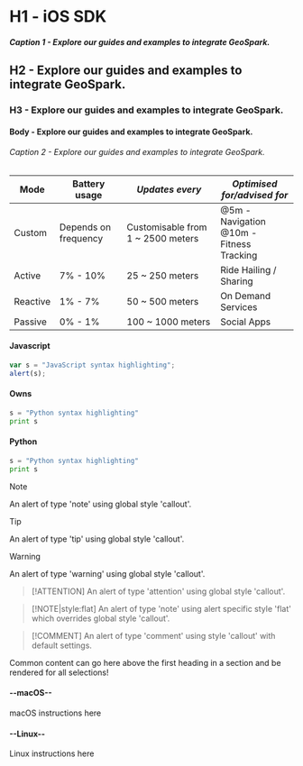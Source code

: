 # H1 - iOS SDK
##### Caption 1 - Explore our guides and examples to integrate GeoSpark.
## H2 - Explore our guides and examples to integrate GeoSpark.
### H3 - Explore our guides and examples to integrate GeoSpark.
#### Body - Explore our guides and examples to integrate GeoSpark.
###### Caption 2 - Explore our guides and examples to integrate GeoSpark.


 

 


| Mode     	| Battery usage        	| ***Updates every***                     	| ***Optimised for/advised for***                   	|
|----------	|----------------------	|-----------------------------------	|---------------------------------------------	|
| Custom   	| Depends on frequency 	| Customisable from 1 ~ 2500 meters 	| @5m - Navigation<br>@10m - Fitness Tracking 	|
| Active   	| 7% - 10%             	| 25 ~ 250 meters                   	| Ride Hailing / Sharing                      	|
| Reactive 	| 1% - 7%              	| 50 ~ 500 meters                   	| On Demand Services                          	|
| Passive  	| 0% - 1%              	| 100 ~ 1000 meters                 	| Social Apps                                 	|


<!-- tabs:start -->

#### **Javascript**

```javascript
var s = "JavaScript syntax highlighting";
alert(s);
```

#### **Owns**

```python
s = "Python syntax highlighting"
print s
```

#### **Python**

```python
s = "Python syntax highlighting"
print s
```

<!-- tabs:end -->

> [!NOTE]
> An alert of type 'note' using global style 'callout'.

> [!TIP]
> An alert of type 'tip' using global style 'callout'.

> [!WARNING]
> An alert of type 'warning' using global style 'callout'.

> [!ATTENTION]
> An alert of type 'attention' using global style 'callout'.

> [!NOTE|style:flat]
> An alert of type 'note' using alert specific style 'flat' which overrides global style 'callout'.

> [!COMMENT]
> An alert of type 'comment' using style 'callout' with default settings.


<!-- select:start -->
<!-- select-menu-labels: Operating System -->

Common content can go here above the first heading in a section and be rendered for all selections!

#### --macOS--

macOS instructions here

#### --Linux--

Linux instructions here

<!-- select:end -->

